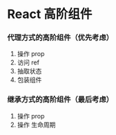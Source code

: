 # React 高阶组件

### 代理方式的高阶组件（优先考虑）

1. 操作 prop
2. 访问 ref
3. 抽取状态
4. 包装组件

### 继承方式的高阶组件（最后考虑）

1. 操作 prop
2. 操作 生命周期
